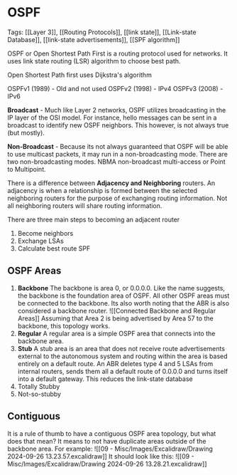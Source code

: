 # OSPF
Tags: [[Layer 3]], [[Routing Protocols]], [[link state]], [[Link-state Database]], [[link-state advertisements]], [[SPF algorithm]]

OSPF or Open Shortest Path First is a routing protocol used for networks. It uses link state routing (LSR) algorithm to choose best path. 

Open Shortest Path first uses Dijkstra's algorithm

OSPFv1 (1989) - Old and not used
OSPFv2 (1998) - IPv4
OSPFv3 (2008) - IPv6

**Broadcast** - Much like Layer 2 networks, OSPF utilizes broadcasting in the IP layer of the OSI model. For instance, hello messages can be sent in a broadcast to identify new OSPF neighbors. This however, is not always true (but mostly). 

**Non-Broadcast** - Because its not always guaranteed that OSPF will be able to use multicast packets, it may run in a non-broadcasting mode. There are two non-broadcasting modes. NBMA non-broadcast multi-access or Point to Multipoint.

There is a difference between **Adjacency and Neighboring** routers. An adjacency is when a relationship is formed between the selected neighboring routers for the purpose of exchanging routing information. Not all neighboring routers will share routing information.


There are three main steps to becoming an adjacent router
1. Become neighbors
2. Exchange LSAs
3. Calculate best route SPF

## OSPF Areas
1. **Backbone**
	The backbone is area 0, or 0.0.0.0. Like the name suggests, the backbone is the foundation area of OSPF. All other OSPF areas must be connected to the backbone. Its also worth noting that the ABR is also considered a backbone router. 
	![[Connected Backbone and Regular Areas]]
	Assuming that Area 2 is being advertised by Area 57 to the backbone, this topology works. 
2. **Regular**
	A regular area is a simple OSPF area that connects into the backbone area.
3. **Stub**
	A stub area is an area that does not receive route advertisements external to the autonomous system and routing within the area is based entirely on a default route. An ABR deletes type 4 and 5 LSAs from internal routers, sends them all a default route of 0.0.0.0 and turns itself into a default gateway. This reduces the link-state database
1. Totally Stubby
2. Not-so-stubby


## Contiguous
It is a rule of thumb to have a contiguous OSPF area topology, but what does that mean? It means to not have duplicate areas outside of the backbone area. For example:
![[09 - Misc/Images/Excalidraw/Drawing 2024-09-26 13.23.57.excalidraw]]
It should look like this:
![[09 - Misc/Images/Excalidraw/Drawing 2024-09-26 13.28.21.excalidraw]]
